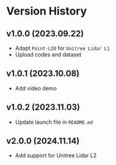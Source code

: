 # Version History

## v1.0.0 (2023.09.22)
- Adapt `Point-LIO` for `Unitree Lidar L1`
- Upload codes and dataset

## v1.0.1 (2023.10.08)
- Add video demo

## v1.0.2 (2023.11.03)
- Update launch file in `README.md`

## v2.0.0 (2024.11.14)
- Add support for Unitree Lidar L2

